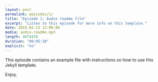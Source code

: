 ```yaml
---
layout: post
permalink: episodes/1/
title: "Episode 1: Audio readme file"
excerpt: "Listen to this episode for more info on this template."
date: 2015-02-23 12:00:00
media: audio-readme.mp3
length: 4074476
duration: "00:05:30"
explicit: "no"
---
```


This episode contains an example file with instructions on how to use this Jekyll template.

Enjoy.
